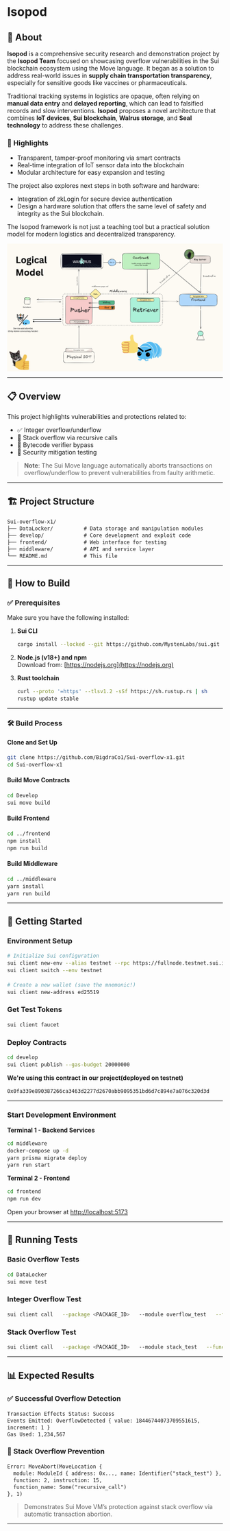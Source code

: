 # Isopod 
## 📖 About

**Isopod** is a comprehensive security research and demonstration project by the **Isopod Team** focused on showcasing overflow vulnerabilities in the Sui blockchain ecosystem using the Move language. It began as a solution to address real-world issues in **supply chain transportation transparency**, especially for sensitive goods like vaccines or pharmaceuticals.

Traditional tracking systems in logistics are opaque, often relying on **manual data entry** and **delayed reporting**, which can lead to falsified records and slow interventions. **Isopod** proposes a novel architecture that combines **IoT devices**, **Sui blockchain**, **Walrus storage**, and **Seal technology** to address these challenges.

### 🔐 Highlights

- Transparent, tamper-proof monitoring via smart contracts
- Real-time integration of IoT sensor data into the blockchain
- Modular architecture for easy expansion and testing

The project also explores next steps in both software and hardware:
- Integration of zkLogin for secure device authentication
- Design a hardware solution that offers the same level of safety and integrity as the Sui blockchain.

The Isopod framework is not just a teaching tool but a practical solution model for modern logistics and decentralized transparency.

<img src="logo/logical_model.png" alt="Isopod Logo" style="vertical-align: middle;"/> 

---

## 📋 Overview

This project highlights vulnerabilities and protections related to:

- ✅ Integer overflow/underflow
- 🔁 Stack overflow via recursive calls
- 🚫 Bytecode verifier bypass
- 🔬 Security mitigation testing

> **Note**: The Sui Move language automatically aborts transactions on overflow/underflow to prevent vulnerabilities from faulty arithmetic.

---

## 🏗️ Project Structure

```
Sui-overflow-x1/
├── DataLocker/          # Data storage and manipulation modules
├── develop/             # Core development and exploit code
├── frontend/            # Web interface for testing
├── middleware/          # API and service layer
└── README.md            # This file
```

---

## 🔧 How to Build

### ✅ Prerequisites

Make sure you have the following installed:

1. **Sui CLI**
   ```bash
   cargo install --locked --git https://github.com/MystenLabs/sui.git --branch devnet sui
   ```

2. **Node.js (v18+) and npm**  
   Download from: [https://nodejs.org](https://nodejs.org)

3. **Rust toolchain**
   ```bash
   curl --proto '=https' --tlsv1.2 -sSf https://sh.rustup.rs | sh
   rustup update stable
   ```

---

### 🛠️ Build Process

#### Clone and Set Up

```bash
git clone https://github.com/BigdraCo1/Sui-overflow-x1.git
cd Sui-overflow-x1
```

#### Build Move Contracts

```bash
cd Develop
sui move build
```

#### Build Frontend

```bash
cd ../frontend
npm install
npm run build
```

#### Build Middleware

```bash
cd ../middleware
yarn install
yarn run build
```

---

## 🚀 Getting Started

### Environment Setup

```bash
# Initialize Sui configuration
sui client new-env --alias testnet --rpc https://fullnode.testnet.sui.io:443
sui client switch --env testnet

# Create a new wallet (save the mnemonic!)
sui client new-address ed25519
```

### Get Test Tokens

```bash
sui client faucet
```

### Deploy Contracts

```bash
cd develop
sui client publish --gas-budget 20000000
```

**We're using this contract in our project(deployed on testnet)**

```bash
0x0fa339e890387266ca3463d2277d2670abb9095351bd6d7c894e7a076c320d3d
```

---

### Start Development Environment

**Terminal 1 - Backend Services**
```bash
cd middleware
docker-compose up -d
yarn prisma migrate deploy
yarn run start
```

**Terminal 2 - Frontend**
```bash
cd frontend
npm run dev
```

Open your browser at [http://localhost:5173](http://localhost:5173)

---

## 🧪 Running Tests

### Basic Overflow Tests

```bash
cd DataLocker
sui move test
```

### Integer Overflow Test

```bash
sui client call   --package <PACKAGE_ID>   --module overflow_test   --function test_integer_overflow   --args 18446744073709551615 1   --gas-budget 10000000
```

### Stack Overflow Test

```bash
sui client call   --package <PACKAGE_ID>   --module stack_test   --function recursive_call   --args 10000   --gas-budget 10000000
```

---

## 📊 Expected Results

### ✅ Successful Overflow Detection

```
Transaction Effects Status: Success  
Events Emitted: OverflowDetected { value: 18446744073709551615, increment: 1 }  
Gas Used: 1,234,567
```

### 🚫 Stack Overflow Prevention

```
Error: MoveAbort(MoveLocation {
  module: ModuleId { address: 0x..., name: Identifier("stack_test") },
  function: 2, instruction: 15,
  function_name: Some("recursive_call")
}, 1)
```

> Demonstrates Sui Move VM’s protection against stack overflow via automatic transaction abortion.

---
